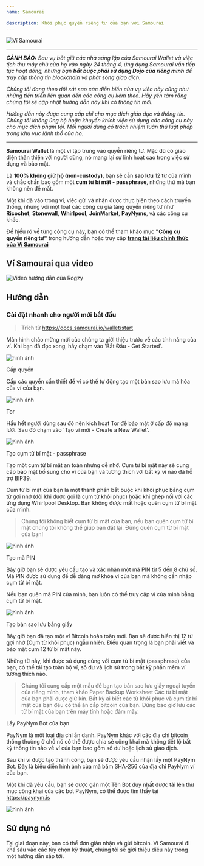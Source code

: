 ```yaml
---
name: Samouraï

description: Khôi phục quyền riêng tư của bạn với Samourai
---
```


![Ví Samourai](assets/cover.webp)

---

***CẢNH BÁO:** Sau vụ bắt giữ các nhà sáng lập của Samourai Wallet và việc tịch thu máy chủ của họ vào ngày 24 tháng 4, ứng dụng Samourai vẫn tiếp tục hoạt động, nhưng bạn **bắt buộc phải sử dụng Dojo của riêng mình** để truy cập thông tin blockchain và phát sóng giao dịch.*

_Chúng tôi đang theo dõi sát sao các diễn biến của vụ việc này cũng như những tiến triển liên quan đến các công cụ kèm theo. Hãy yên tâm rằng chúng tôi sẽ cập nhật hướng dẫn này khi có thông tin mới._

_Hướng dẫn này được cung cấp chỉ cho mục đích giáo dục và thông tin. Chúng tôi không ủng hộ hoặc khuyến khích việc sử dụng các công cụ này cho mục đích phạm tội. Mỗi người dùng có trách nhiệm tuân thủ luật pháp trong khu vực lãnh thổ của họ._

---

**Samourai Wallet** là một ví tập trung vào quyền riêng tư. Mặc dù có giao diện thân thiện với người dùng, nó mang lại sự linh hoạt cao trong việc sử dụng và bảo mật.

Là **100% không giữ hộ (non-custody)**, bạn sẽ cần **sao lưu** 12 từ của mình và chắc chắn bao gồm một **cụm từ bí mật - passphrase**, những thứ mà bạn không nên để mất.

Một khi đã vào trong ví, việc gửi và nhận được thực hiện theo cách truyền thống, nhưng với một loạt các công cụ gia tăng quyền riêng tư như **Ricochet**, **Stonewall**, **Whirlpool**, **JoinMarket**, **PayNyms**, và các công cụ khác.

Để hiểu rõ về từng công cụ này, bạn có thể tham khảo mục **"Công cụ quyền riêng tư"** trong hướng dẫn hoặc truy cập [**trang tài liệu chính thức của Ví Samourai**](https://docs.samourai.io/)

## Ví Samourai qua video

![Video hướng dẫn của Rogzy](https://youtu.be/ajs1a8m76TI)

## Hướng dẫn

### Cài đặt nhanh cho người mới bắt đầu

> Trích từ https://docs.samourai.io/wallet/start

Màn hình chào mừng mới của chúng ta giới thiệu trước về các tính năng của ví. Khi bạn đã đọc xong, hãy chạm vào 'Bắt Đầu - Get Started'.

![hình ảnh](assets/1.webp)

Cấp quyền

Cấp các quyền cần thiết để ví có thể tự động tạo một bản sao lưu mã hóa của ví của bạn.

![hình ảnh](assets/2.webp)

Tor

Hầu hết người dùng sau đó nên kích hoạt Tor để bảo mật ở cấp độ mạng lưới. Sau đó chạm vào 'Tạo ví mới - Create a New Wallet'.

![hình ảnh](assets/3.webp)

Tạo cụm từ bí mật - passphrase

Tạo một cụm từ bí mật an toàn nhưng dễ nhớ. Cụm từ bí mật này sẽ cung cấp bảo mật bổ sung cho ví của bạn và tương thích với bất kỳ ví nào đã hỗ trợ BIP39.

Cụm từ bí mật của bạn là một thành phần bắt buộc khi khôi phục bằng cụm từ gợi nhớ (đôi khi được gọi là cụm từ khôi phục) hoặc khi ghép nối với các ứng dụng Whirlpool Desktop. Bạn không được mất hoặc quên cụm từ bí mật của mình.

> Chúng tôi không biết cụm từ bí mật của bạn, nếu bạn quên cụm từ bí mật chúng tôi không thể giúp bạn đặt lại.
> Đừng quên cụm từ bí mật của bạn!

![hình ảnh](assets/4.webp)

Tạo mã PIN

Bây giờ bạn sẽ được yêu cầu tạo và xác nhận một mã PIN từ 5 đến 8 chữ số. Mã PIN được sử dụng để dễ dàng mở khóa ví của bạn mà không cần nhập cụm từ bí mật.

Nếu bạn quên mã PIN của mình, bạn luôn có thể truy cập ví của mình bằng cụm từ bí mật.

![hình ảnh](assets/5.webp)

Tạo bản sao lưu bằng giấy

Bây giờ bạn đã tạo một ví Bitcoin hoàn toàn mới. Bạn sẽ được hiển thị 12 từ gợi nhớ (Cụm từ khôi phục) ngẫu nhiên. Điều quan trọng là bạn phải viết và bảo mật cụm 12 từ bí mật này.

Những từ này, khi được sử dụng cùng với cụm từ bí mật (passphrase) của bạn, có thể tái tạo toàn bộ ví, số dư và lịch sử trong bất kỳ phần mềm ví tương thích nào.

> Chúng tôi cung cấp một mẫu để bạn tạo bản sao lưu giấy ngoại tuyến của riêng mình, tham khảo Paper Backup Worksheet
Các từ bí mật của bạn phải được giữ kín. Bất kỳ ai biết các từ khôi phục và cụm từ bí mật của bạn đều có thể ăn cắp bitcoin của bạn. Đừng bao giờ lưu các từ bí mật của bạn trên máy tính hoặc đám mây.

Lấy PayNym Bot của bạn

PayNym là một loại địa chỉ ẩn danh. PayNym khác với các địa chỉ bitcoin thông thường ở chỗ nó có thể được chia sẻ công khai mà không tiết lộ bất kỳ thông tin nào về ví của bạn bao gồm số dư hoặc lịch sử giao dịch.

Sau khi ví được tạo thành công, bạn sẽ được yêu cầu nhận lấy một PayNym Bot. Đây là biểu diễn hình ảnh của mã băm SHA-256 của địa chỉ PayNym ví của bạn.

Một khi đã yêu cầu, bạn sẽ được gán một Tên Bot duy nhất được tải lên thư mục công khai của các bot PayNym, có thể được tìm thấy tại https://paynym.is

![hình ảnh](assets/6.webp)

## Sử dụng nó

Tại giai đoạn này, bạn có thể đơn giản nhận và gửi bitcoin. Ví Samourai đi khá sâu vào các tùy chọn kỹ thuật, chúng tôi sẽ giới thiệu điều này trong một hướng dẫn sắp tới.
